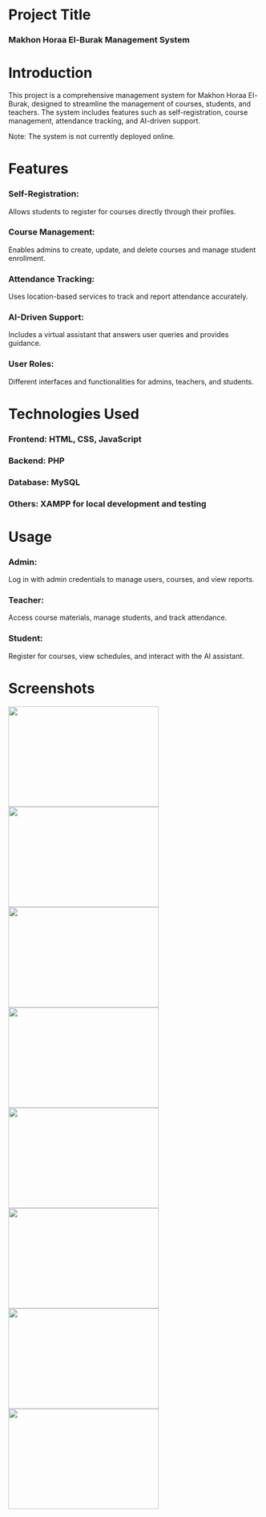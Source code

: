 # Project Title
### Makhon Horaa El-Burak Management System

# Introduction
This project is a comprehensive management system for Makhon Horaa El-Burak, designed to streamline the management of courses, students, and teachers. The system includes features such as self-registration, course management, attendance tracking, and AI-driven support.

Note: The system is not currently deployed online.

# Features
### Self-Registration: 
Allows students to register for courses directly through their profiles.
### Course Management: 
Enables admins to create, update, and delete courses and manage student enrollment.
### Attendance Tracking: 
Uses location-based services to track and report attendance accurately.
### AI-Driven Support: 
Includes a virtual assistant that answers user queries and provides guidance.
### User Roles: 
Different interfaces and functionalities for admins, teachers, and students.

# Technologies Used
### Frontend: HTML, CSS, JavaScript
### Backend: PHP
### Database: MySQL
### Others: XAMPP for local development and testing

# Usage
### Admin:
Log in with admin credentials to manage users, courses, and view reports.
### Teacher:
Access course materials, manage students, and track attendance.
### Student:
Register for courses, view schedules, and interact with the AI assistant.

# Screenshots
<div>
  <img src="https://github.com/user-attachments/assets/78fbdad3-c618-44e3-981a-e069ae4facb0" width="300" height="200">
  <img src="https://github.com/user-attachments/assets/a91d5d26-e510-46b2-be7d-382a71eadf21" width="300" height="200">
  <img src="https://github.com/user-attachments/assets/cbebecab-7ac5-4c39-949b-0a20fbbcb817" width="300" height="200">
  <img src="https://github.com/user-attachments/assets/2aeeaeba-580a-4e59-baa1-5ab77d747f0c" width="300" height="200">
  <img src="https://github.com/user-attachments/assets/6aa18b39-8d73-4d38-91df-51eeff0c063f" width="300" height="200">
  <img src="https://github.com/user-attachments/assets/260141b1-116b-4c6c-ba37-6a8f974b0c88" width="300" height="200">
  <img src="https://github.com/user-attachments/assets/584d0b85-1cb4-45a2-8b05-5cd7a2eb8179" width="300" height="200">
  <img src="https://github.com/user-attachments/assets/208647d5-4958-46ff-a1e5-57b9d9ee6139" width="300" height="200">
</div>


